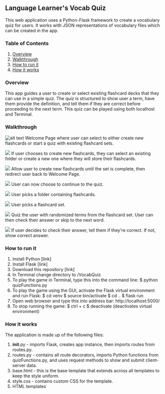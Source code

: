 Language Learner's Vocab Quiz
--------------------------
This web application uses a Python-Flask framework to create a vocabulary quiz for users. It works with JSON representations of vocabulary files which can be created in the app.

### Table of Contents
1. [Overview](#overview)
2. [Walkthrough](#walkthrough)
3. [How to run it](#howtorunit)
4. [How it works](#howitworks)

### Overview <a name="overview"></a>

This app guides a user to create or select existing flashcard decks that they can use in a simple quiz. The quiz is structured to show user a term, have them provide the definition, and tell them if they are correct before proceeding to the next term. This quiz can be played using both localhost and Terminal.

### Walkthrough <a name="walkthrough"></a>

![alt text](/READMEimages/image1.png)
Welcome Page where user can select to either create new flashcards or start a quiz with existing flashcard sets.

![](/READMEimages/image2.PNG)
If user chooses to create new flashcards, they can select an existing folder or create a new one where they will store their flashcards.

![](/READMEimages/image3.PNG)
Allow user to create new flashcards until the set is complete, then redirect user back to Welcome Page.

![](/READMEimages/image1.PNG)
User can now choose to continue to the quiz.

![](/READMEimages/image4.PNG)
User picks a folder containing flashcards.

![](/READMEimages/image5.PNG)
User picks a flashcard set.

![](/READMEimages/image6.PNG)
Quiz the user with randomized terms from the flashcard set. User can then check their answer or skip to the next word.

![](/READMEimages/image7.PNG)
If user decides to check their answer, tell them if they're correct. If not, show correct answer.


### How to run it <a name="howtorunit"></a>

1) Install Python [link]
2) Install Flask [link]
3) Download this repository [link]
4) In Terminal change directory to /VocabQuiz
5) To play the game in Terminal, type this into the command line:
   $ python quizFunctions.py
6) To play the game using the GUI, activate the Flask virtual environment and run Flask:
   $ cd venv
   $ source bin/activate
   $ cd ..
   $ flask run
7) Open web browser and type this into address bar: http://localhost:5000/
8) To stop running the game:
   $ ctrl + c
   $ deactivate (deactivates virtual environment)

### How it works <a name="howitworks"></a>

The application is made up of the following files:

1) __init__.py - imports Flask, creates app instance, then imports routes from routes.py.
2) routes.py - contains all route decorators, imports Python functions from quizFunctions.py, and uses request methods to show and submit client-server data.
3) base.html - this is the base template that extends across all templates to keep the style uniform.
4) style.css - contains custom CSS for the template.
5) HTML templates
